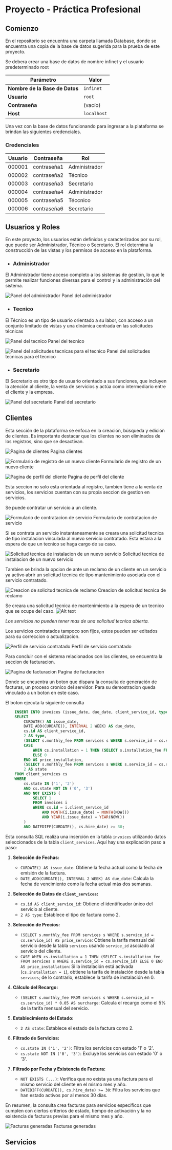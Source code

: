 # Proyecto - Práctica Profesional

## Comienzo

En el repositorio se encuentra una carpeta llamada Database, donde se encuentra una copia de la base de datos sugerida para la prueba de este proyecto.

Se debera crear una base de datos de nombre infinet y el usuario predeterminado root

| Parámetro                      | Valor       |
| ------------------------------ | ----------- |
| **Nombre de la Base de Datos** | `infinet`   |
| **Usuario**                    | `root`      |
| **Contraseña**                 | (vacío)     |
| **Host**                       | `localhost` |

Una vez con la base de datos funcionando para ingresar a la plataforma se brindan las siguientes credenciales.

### Credenciales

| Usuario | Contraseña  | Rol           |
| ------- | ----------- | ------------- |
| 000001  | contraseña1 | Administrador |
| 000002  | contraseña2 | Técnico       |
| 000003  | contraseña3 | Secretario    |
| 000004  | contraseña4 | Administrador |
| 000005  | contraseña5 | Téccnico      |
| 000006  | contraseña6 | Secretario    |

## Usuarios y Roles

En este proyecto, los usuarios están definidos y caracterizados por su rol, que puede ser Administrador, Técnico o Secretario. El rol determina la construcción de las vistas y los permisos de acceso en la plataforma.

- ### Administrador

El Administrador tiene acceso completo a los sistemas de gestión, lo que le permite realizar funciones diversas para el control y la administración del sistema.

![Panel del administrador](image.png)
Panel del administrador

- ### Tecnico

El Técnico es un tipo de usuario orientado a su labor, con acceso a un conjunto limitado de vistas y una dinámica centrada en las solicitudes técnicas

![Panel del tecnico](image-2.png)
Panel del tecnico

![Panel del solicitudes tecnicas para el tecnico](image-3.png)
Panel del solicitudes tecnicas para el tecnico

- ### Secretario

El Secretario es otro tipo de usuario orientado a sus funciones, que incluyen la atención al cliente, la venta de servicios y actúa como intermediario entre el cliente y la empresa.

![Panel del secretario](image-4.png)
Panel del secretario

## Clientes

Esta sección de la plataforma se enfoca en la creación, búsqueda y edición de clientes. Es importante destacar que los clientes no son eliminados de los registros, sino que se desactivan.

![Pagina de clientes](image-5.png)
Pagina clientes

![Formulario de registro de un nuevo cliente](image-6.png)
Formulario de registro de un nuevo cliente

![Pagina de perfil del cliente](image-7.png)
Pagina de perfil del cliente

Esta seccion no solo esta orientada al registro, tambien tiene a la venta de servicios, los servicios cuentan con su propia seccion de gestion en servicios.

Se puede contratar un servicio a un cliente.

![Formulario de contratacion de servicio](image-8.png)
Formulario de contratacion de servicio

Si se contrata un servicio instantaneamente se creara una solicitud tecnica de tipo instalacion vinculada al nuevo servicio contratado. Esta estara a la espera de que un tecnico se haga cargo de su caso.

![Solicitud tecnica de instalacion de un nuevo servicio](image-9.png)
Solicitud tecnica de instalacion de un nuevo servicio

Tambien se brinda la opcion de ante un reclamo de un cliente en un servicio ya activo abrir un solicitud tecnica de tipo mantenimiento asociada con el servicio contratado.

![Creacion de solicitud tecnica de reclamo](image-11.png)
Creacion de solicitud tecnica de reclamo

Se creara una solicitud tecnica de mantenimiento a la espera de un tecnico que se ocupe del caso.
![Alt text](image-12.png)

_Los servicios no pueden tener mas de una solicitud tecnica abierta._

Los servicios contratados tampoco son fijos, estos pueden ser editados para su correccion o actualizacion.

![Perfil de servicio contratado](image-13.png)
Perfil de servicio contratado

Para concluir con el sistema relacionados con los clientes, se encuentra la seccion de facturacion.

![Pagina de facturacion](image-14.png)
Pagina de facturacion

Donde se encuentra un boton que dispara la consulta de generación de facturas, un proceso cronico del servidor. Para su demostracion queda vinculado a un boton en este caso.

El boton ejecuta la siguiente consulta

```sql
    INSERT INTO invoices (issue_date, due_date, client_service_id, type, price_service, price_installation, surcharge, state)
    SELECT
        CURDATE() AS issue_date,
        DATE_ADD(CURDATE(), INTERVAL 2 WEEK) AS due_date,
        cs.id AS client_service_id,
        2 AS type,
        (SELECT s.monthly_fee FROM services s WHERE s.service_id = cs.service_id) AS price_service,
        CASE
            WHEN cs.installation = 1 THEN (SELECT s.installation_fee FROM services s WHERE s.service_id = cs.service_id)
            ELSE 0
        END AS price_installation,
        (SELECT s.monthly_fee FROM services s WHERE s.service_id = cs.service_id) * 0.05 AS surcharge,
        2 AS state
    FROM client_services cs
    WHERE
        cs.state IN ('1', '2')
        AND cs.state NOT IN ('0', '3')
        AND NOT EXISTS (
            SELECT 1
            FROM invoices i
            WHERE cs.id = i.client_service_id
                AND MONTH(i.issue_date) = MONTH(NOW())
                AND YEAR(i.issue_date) = YEAR(NOW())
        )
        AND DATEDIFF(CURDATE(), cs.hire_date) >= 30;
```

Esta consulta SQL realiza una inserción en la tabla `invoices` utilizando datos seleccionados de la tabla `client_services`. Aquí hay una explicación paso a paso:

1. **Selección de Fechas:**

   - `CURDATE() AS issue_date`: Obtiene la fecha actual como la fecha de emisión de la factura.
   - `DATE_ADD(CURDATE(), INTERVAL 2 WEEK) AS due_date`: Calcula la fecha de vencimiento como la fecha actual más dos semanas.

2. **Selección de Datos de `client_services`:**

   - `cs.id AS client_service_id`: Obtiene el identificador único del servicio al cliente.
   - `2 AS type`: Establece el tipo de factura como 2.

3. **Selección de Precios:**

   - `(SELECT s.monthly_fee FROM services s WHERE s.service_id = cs.service_id) AS price_service`: Obtiene la tarifa mensual del servicio desde la tabla `services` usando `service_id` asociado al servicio del cliente.
   - `CASE WHEN cs.installation = 1 THEN (SELECT s.installation_fee FROM services s WHERE s.service_id = cs.service_id) ELSE 0 END AS price_installation`: Si la instalación está activada (`cs.installation = 1`), obtiene la tarifa de instalación desde la tabla `services`; de lo contrario, establece la tarifa de instalación en 0.

4. **Cálculo del Recargo:**

   - `(SELECT s.monthly_fee FROM services s WHERE s.service_id = cs.service_id) * 0.05 AS surcharge`: Calcula el recargo como el 5% de la tarifa mensual del servicio.

5. **Establecimiento del Estado:**

   - `2 AS state`: Establece el estado de la factura como 2.

6. **Filtrado de Servicios:**

   - `cs.state IN ('1', '2')`: Filtra los servicios con estado '1' o '2'.
   - `cs.state NOT IN ('0', '3')`: Excluye los servicios con estado '0' o '3'.

7. **Filtrado por Fecha y Existencia de Factura:**
   - `NOT EXISTS (...)`: Verifica que no exista ya una factura para el mismo servicio del cliente en el mismo mes y año.
   - `DATEDIFF(CURDATE(), cs.hire_date) >= 30`: Filtra los servicios que han estado activos por al menos 30 días.

En resumen, la consulta crea facturas para servicios específicos que cumplen con ciertos criterios de estado, tiempo de activación y la no existencia de facturas previas para el mismo mes y año.

![Facturas generadas](image-15.png)
Facturas generadas

## Servicios
